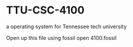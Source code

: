 # TTU-CSC-4100
a operating system for Tennessee tech university

Open up this file using fossil open 4100.fossil
